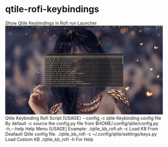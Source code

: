 # qtile-rofi-keybindings
Show Qtile Keybindings in Rofi run Launcher
![preview](https://raw.githubusercontent.com/Sidmaz666/qtile-rofi-keybindings/main/qtile_keybinding_rofi_preview.gif)
Qtile Keybinding Rofi Script [USAGE]
--config,-c 	qtile Keybinding config file
		By default -c source the config.py file from $HOME/.config/qtile/config.py	
-h,--help 	Help Menu [USAGE]
Example:
./qtile_kb_rofi.sh -c 	Load KB From Deafault Qtile config file.
./qtile_kb_rofi -c ~/.config/qtile/settings/keys.py 	Load Custom KB
./qtile_kb_rofi -h 	For Help

